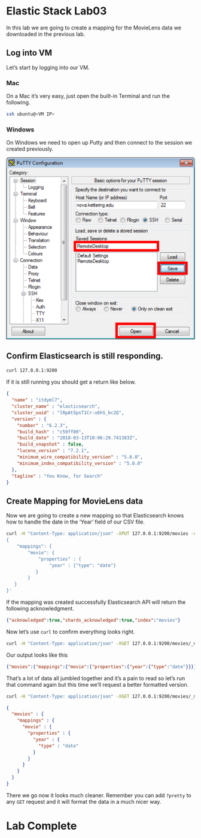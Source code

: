 # Elastic Stack Lab03
In this lab we are going to create a mapping for the MovieLens data we downloaded in the previous lab.  

## Log into VM 
Let’s start by logging into our VM.

### Mac 
On a Mac it’s very easy, just open the built-in Terminal and run the following. 
```bash
ssh ubuntu@<VM IP>
```


### Windows
On Windows we need to open up Putty and then connect to the session we created previously. 

![](index/FD3BA694-FD69-4C86-8EAF-4D5FC813EABA%202.png)

## Confirm Elasticsearch is still responding. 
```bash
curl 127.0.0.1:9200 
```

If it is still running you should get a return like below. 
```json
{
  "name" : "itdyml7",
  "cluster_name" : "elasticsearch",
  "cluster_uuid" : "lRpAt5psT1Cr-u6hS_bc2Q",
  "version" : {
    "number" : "6.2.3",
    "build_hash" : "c59ff00",
    "build_date" : "2018-03-13T10:06:29.741383Z",
    "build_snapshot" : false,
    "lucene_version" : "7.2.1",
    "minimum_wire_compatibility_version" : "5.6.0",
    "minimum_index_compatibility_version" : "5.0.0"
  },
  "tagline" : "You Know, for Search"
}
```

## Create Mapping for MovieLens data
Now we are going to create a new mapping so that Elasticsearch knows how to handle the date in the ‘Year’ field of our CSV file.

```bash
curl -H "Content-Type: application/json" -XPUT 127.0.0.1:9200/movies -d '
{
    "mappings": {
        "movie": {
            "properties" : {
                "year" : {"type": "date"}
           }
        }
   }
}'
```

If the mapping was created successfully Elasticsearch API will return the following acknowledgment. 

```json
{"acknowledged":true,"shards_acknowledged":true,"index":"movies"}
```

Now let’s use `curl` to confirm everything looks right. 
```bash
curl -H "Content-Type: application/json" -XGET 127.0.0.1:9200/movies/_mapping/movie
```

Our output looks like this
```json
{"movies":{"mappings":{"movie":{"properties":{"year":{"type":"date"}}}}}}
```

That’s a lot of data all jumbled together and it’s a pain to read so let’s run that command again but this time we’ll request a better formatted version. 

```bash
curl -H "Content-Type: application/json" -XGET 127.0.0.1:9200/movies/_mapping/movie?pretty
```

```json
{
  "movies" : {
    "mappings" : {
      "movie" : {
        "properties" : {
          "year" : {
            "type" : "date"
          }
        }
      }
    }
  }
}
```

There we go now it looks much cleaner.  Remember you can add `?pretty` to any `GET` request and it will format the data in a much nicer way.

# Lab Complete